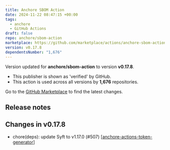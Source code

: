 ```yaml
---
title: Anchore SBOM Action
date: 2024-11-22 08:47:15 +00:00
tags:
  - anchore
  - GitHub Actions
draft: false
repo: anchore/sbom-action
marketplace: https://github.com/marketplace/actions/anchore-sbom-action
version: v0.17.8
dependentsNumber: "1,676"
---
```



Version updated for **anchore/sbom-action** to version **v0.17.8**.
- This publisher is shown as 'verified' by GitHub.
- This action is used across all versions by **1,676** repositories.

Go to the [GitHub Marketplace](https://github.com/marketplace/actions/anchore-sbom-action) to find the latest changes.

## Release notes

## Changes in v0.17.8

- chore(deps): update Syft to v1.17.0 (#507) [[anchore-actions-token-generator](https://github.com/anchore-actions-token-generator)]

